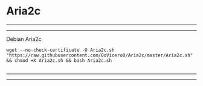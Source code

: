 # Aria2c
----------------------------------------------------------------------------
----------------------------------------------------------------------------
Debian Aria2c
```
wget --no-check-certificate -O Aria2c.sh "https://raw.githubusercontent.com/0oVicero0/Aria2c/master/Aria2c.sh" && chmod +X Aria2c.sh && bash Aria2c.sh    
    
```
----------------------------------------------------------------------------
----------------------------------------------------------------------------
